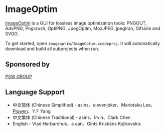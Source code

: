 # ImageOptim

[ImageOptim](https://imageoptim.com) is a GUI for lossless image optimization tools: PNGOUT, AdvPNG, Pngcrush, OptiPNG, JpegOptim, MozJPEG, jpegtran, Gifsicle and SVGO.

To get started, open `imageoptim/ImageOptim.xcodeproj`. It will automatically download and build all subprojects when run.

## Sponsored by

[PSW GROUP](https://www.psw-group.de/)

## Language Support
* 中文简体 (Chinese Simplified) - asins、elevenjoker、Mariotaku Lee、[Pluwen](https://twitter.com/pluwen)、Y.F Yang
* 中文繁体 (Chinese Traditional) - asins、Irvin、Clark Chen
* English - Vlad Harbarchuk、a aan、Gints Kristiāns Kuļikovskis
